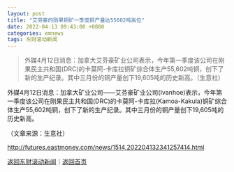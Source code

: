 ```yaml
---
layout: post
title: "艾芬豪的刚果铜矿一季度铜产量达55602吨高位"
date: 2022-04-13 09:43:00 +0800
categories: emnews
tags: 东财滚动新闻
---
```

> 外媒4月12日消息：加拿大艾芬豪矿业公司表示，今年第一季度该公司在刚果民主共和国(DRC)的卡莫阿-卡库拉铜矿综合体生产55,602吨铜，创下了新的生产纪录。其中三月份的铜产量创下19,605吨的历史新高。（生意社）

<p>外媒4月12日消息：加拿大矿业公司——艾芬豪矿业公司(Ivanhoe)表示，今年第一季度该公司在刚果民主共和国(DRC)的卡莫阿-卡库拉(Kamoa-Kakula)铜矿综合体生产55,602吨铜，创下了新的生产纪录。其中三月份的铜产量创下19,605吨的历史新高。</p><p class="em_media">（文章来源：生意社）</p>

<http://futures.eastmoney.com/news/1514,202204132341257414.html>

[返回东财滚动新闻](//finews.withounder.com/emnews/)｜[返回首页](//finews.withounder.com/)